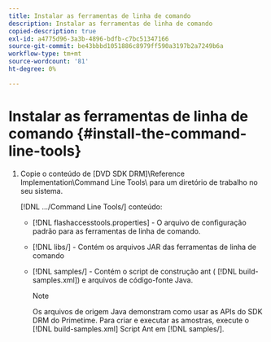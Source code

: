 ```yaml
---
title: Instalar as ferramentas de linha de comando
description: Instalar as ferramentas de linha de comando
copied-description: true
exl-id: a4775d96-3a3b-4896-bdfb-c7bc51347166
source-git-commit: be43bbbd1051886c8979ff590a3197b2a7249b6a
workflow-type: tm+mt
source-wordcount: '81'
ht-degree: 0%

---
```


# Instalar as ferramentas de linha de comando {#install-the-command-line-tools}

1. Copie o conteúdo de [DVD SDK DRM]\Reference Implementation\Command Line Tools\ para um diretório de trabalho no seu sistema.

   [!DNL .../Command Line Tools/] conteúdo:

   * [!DNL flashaccesstools.properties] - O arquivo de configuração padrão para as ferramentas de linha de comando.
   * [!DNL libs/] - Contém os arquivos JAR das ferramentas de linha de comando
   * [!DNL samples/] - Contém o script de construção ant ( [!DNL build-samples.xml]) e arquivos de código-fonte Java.

      >[!NOTE]
      >
      >Os arquivos de origem Java demonstram como usar as APIs do SDK DRM do Primetime. Para criar e executar as amostras, execute o [!DNL build-samples.xml] Script Ant em [!DNL samples/].
